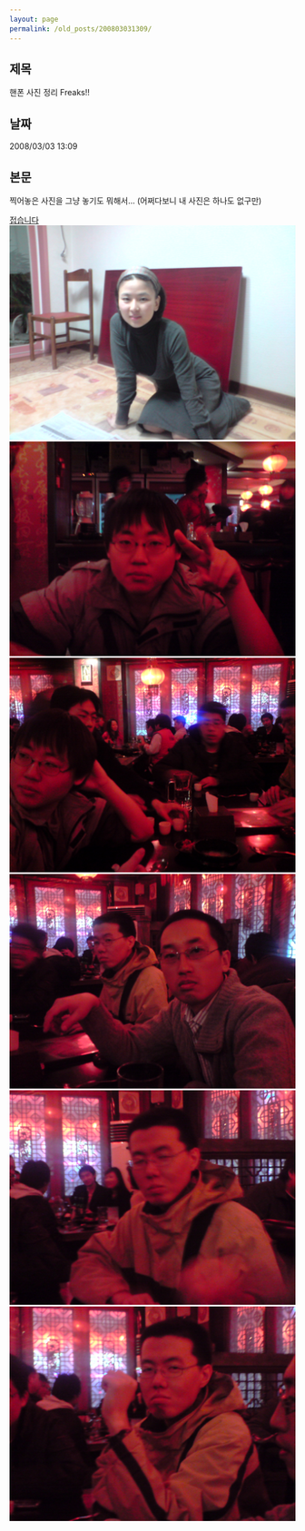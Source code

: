 ```yaml
---
layout: page
permalink: /old_posts/200803031309/
---
```


## 제목
핸폰 사진 정리 Freaks!!

## 날짜
2008/03/03 13:09

## 본문
찍어놓은 사진을 그냥 놓기도 뭐해서... 
(어쩌다보니 내 사진은 하나도 없구만)

<a href="#none" onclick="this.nextSibling.style.display=(this.nextSibling.style.display== 'none')?'block':'none';">접습니다</a>![c0003499_47cb79011b29d.jpg](200803031309/c0003499_47cb79011b29d.jpg)![c0003499_47cb790266442.jpg](200803031309/c0003499_47cb790266442.jpg)![c0003499_47cb7903ce69b.jpg](200803031309/c0003499_47cb7903ce69b.jpg)![c0003499_47cb79043f281.jpg](200803031309/c0003499_47cb79043f281.jpg)![c0003499_47cb79068f8ac.jpg](200803031309/c0003499_47cb79068f8ac.jpg)![c0003499_47cb7908768b3.jpg](200803031309/c0003499_47cb7908768b3.jpg)